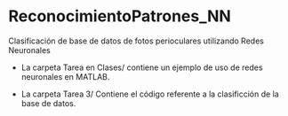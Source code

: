 # ReconocimientoPatrones_NN
Clasificación de base de datos de fotos perioculares utilizando Redes Neuronales

* La carpeta Tarea en Clases/ contiene un ejemplo de uso de redes neuronales en MATLAB.

* La carpeta Tarea 3/ Contiene el código referente a la clasificción de la base de datos.
